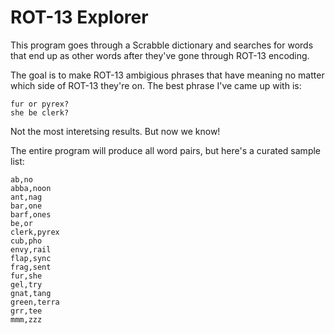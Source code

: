 # ROT-13 Explorer
This program goes through a Scrabble dictionary and searches for
words that end up as other words after they've gone through ROT-13
encoding. 

The goal is to make ROT-13 ambigious phrases that have meaning
no matter which side of ROT-13 they're on. The best phrase I've
came up with is:

```
fur or pyrex?
she be clerk?
```

Not the most interetsing results. But now we know!

The entire program will produce all word pairs, but here's a curated
sample list:

```
ab,no
abba,noon
ant,nag
bar,one
barf,ones
be,or
clerk,pyrex
cub,pho
envy,rail
flap,sync
frag,sent
fur,she
gel,try
gnat,tang
green,terra
grr,tee
mmm,zzz
```
